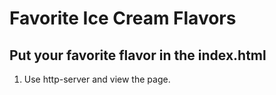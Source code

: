# Favorite Ice Cream Flavors

## Put your favorite flavor in the index.html

1. Use http-server and view the page.
